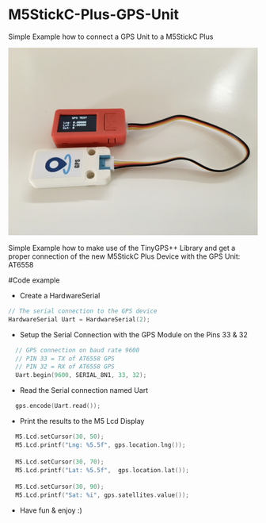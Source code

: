 # M5StickC-Plus-GPS-Unit
Simple Example how to connect a GPS Unit to a M5StickC Plus

![M5StickC Plus GPS Unit](/img/M5StickC-Plus-GPS-Unit_1.jpg)

Simple Example how to make use of the TinyGPS++ Library and get a proper connection of the new M5StickC Plus Device with the GPS Unit: AT6558

#Code example

* Create a HardwareSerial
```c++
// The serial connection to the GPS device
HardwareSerial Uart = HardwareSerial(2);
```

* Setup the Serial Connection with the GPS Module on the Pins 33 & 32
```c++
  // GPS connection on baud rate 9600
  // PIN 33 = TX of AT6558 GPS 
  // PIN 32 = RX of AT6558 GPS
  Uart.begin(9600, SERIAL_8N1, 33, 32);
```


* Read the Serial connection named Uart
```c++
  gps.encode(Uart.read());
```

* Print the results to the M5 Lcd Display
```c++
  M5.Lcd.setCursor(30, 50);
  M5.Lcd.printf("Lng: %5.5f", gps.location.lng());

  M5.Lcd.setCursor(30, 70); 
  M5.Lcd.printf("Lat: %5.5f",  gps.location.lat());

  M5.Lcd.setCursor(30, 90); 
  M5.Lcd.printf("Sat: %i", gps.satellites.value());
```

* Have fun & enjoy :)